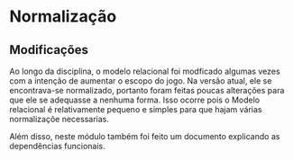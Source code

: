 # Normalização

## Modificações

Ao longo da disciplina, o modelo relacional foi modficado algumas vezes com a intenção de aumentar o escopo do jogo. Na versão atual, ele se encontrava-se normalizado, portanto foram feitas poucas alterações para que ele se adequasse a nenhuma forma. Isso ocorre pois o Modelo relacional é relativamente pequeno e simples para que hajam várias normalizaçõe necessarias.

Além disso, neste módulo também foi feito um documento explicando as dependências funcionais.
